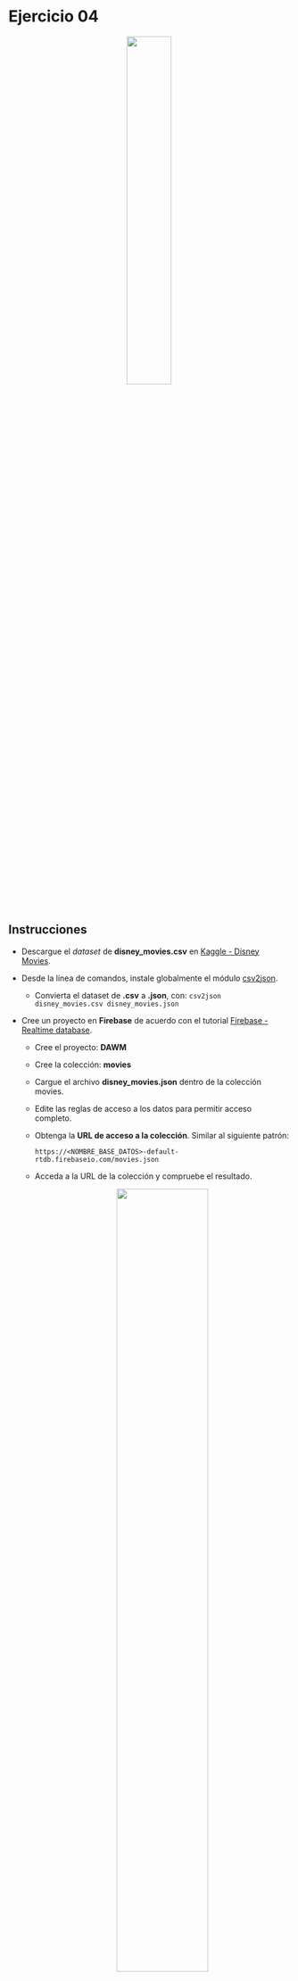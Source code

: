 # Ejercicio 04

<p align="center">  
  <img width="40%" src="imagenes/ejercicio04.png">
</p>

## Instrucciones

* Descargue el _dataset_ de **disney_movies.csv** en [Kaggle - Disney Movies](https://www.kaggle.com/datasets/prateekmaj21/disney-movies).
* Desde la línea de comandos, instale globalmente el módulo [csv2json](https://www.npmjs.com/package/csv2json).
  + Convierta el dataset de **.csv** a **.json**, con: `csv2json disney_movies.csv disney_movies.json`
* Cree un proyecto en **Firebase** de acuerdo con el tutorial [Firebase - Realtime database](https://dawmfiec.github.io/DAWM/tutoriales/firebase_realtime_database.html).
  + Cree el proyecto: **DAWM**
  + Cree la colección: **movies**
  + Cargue el archivo **disney_movies.json** dentro de la colección movies.
  + Edite las reglas de acceso a los datos para permitir acceso completo.
  + Obtenga la **URL de acceso a la colección**. Similar al siguiente patrón:
      
      ```
      https://<NOMBRE_BASE_DATOS>-default-rtdb.firebaseio.com/movies.json
      ```

  + Acceda a la URL de la colección y compruebe el resultado.

    <p align="center">  
      <img width="60%" src="imagenes/collection_public.png">
    </p>

* Acceda a [Postman](https://www.postman.com/).
  + Obtenga una [cuenta gratuita](https://identity.getpostman.com/signup).
  + Cree un _blank_ workspace con el nombre **DAWM**.

    <p align="center">  
      <img width="50%" src="imagenes/create_workspace.png" style="margin-right: 5%;">
      <img width="45%" src="imagenes/workspace_dawm.png">
    </p>

  + Cree la colección **Movies** y agregue los requerimientos,
    
    <p align="center">  
      <img width="30%" src="imagenes/collection.png" style="margin-right: 5%;"> 
      <img width="22%" src="imagenes/request.png">
    </p>

    - Agregue el requerimiento _**GET-all**_ (método HTTP **GET**) a toda la colección mediante la URL de acceso. Así luce respuesta del requerimiento en _Postman_.

      <p align="center">  
        <img width="40%" src="imagenes/GET-all.png">
      </p>

    - Agregue el requerimiento _**GET-byId**_ (método HTTP **GET**) al elemento **150** mediane la URL de acceso. Así luce respuesta del requerimiento en _Postman_.

      <p align="center">  
        <img width="40%" src="imagenes/GET-byId.png">
      </p>

    - Agregue el requerimiento _**POST**_ (método HTTP **POST**) para enviar datos al elemento **579.json** mediante la URL de acceso. Modifique el **Body** del requerimiento de tipo **raw**. 
      
      ```
      {
          "genre": "Adventure",
          "inflation_adjusted_gross": "",
          "movie_title": "Red",
          "mpaa_rating": "PG-13",
          "release_date": "",
          "total_gross": ""
      }
      ```

      Así luce respuesta del requerimiento en _Postman_ y la colección en firebase después del POST.

      <p align="center">  
        <img width="47%" src="imagenes/POST.png">
        <img width="47%" src="imagenes/firebase_POST.png">
      </p>

    - _**PUT**_: Con el método **PUT** para enviar datos a la colección, al URL `https://nosql-63d27-default-rtdb.firebaseio.com/movies/579.json`.  Modifique el **Body** del requerimiento de tipo **raw**. 
      ```
      {
          "genre": "Adventure",
          "inflation_adjusted_gross": "1800103",
          "movie_title": "Red",
          "mpaa_rating": "PG",
          "release_date": "2022-03-11",
          "total_gross": "19501533"
      }
      ```

      Así luce respuesta del requerimiento en _Postman_ y la colección en firebase después del PUT.

      <p align="center">  
        <img width="47%" src="imagenes/PUT.png">
        <img width="47%" src="imagenes/firebase_PUT.png">
      </p>

    - _**DELETE**_: Con el método **DELETE** para enviar datos a la colección, al URL `https://nosql-63d27-default-rtdb.firebaseio.com/movies/579.json`. Envíe la petición. Así luce respuesta del requerimiento en _Postman_ y la colección en firebase después del DELETE.

      <p align="center">  
        <img width="47%" src="imagenes/DELETE.png">
        <img width="47%" src="imagenes/firebase_DELETE.png">
      </p>


## Pruebas unitarias

* Para cada requerimiento, en la sección **Tests**
  + Agregue los test _**GET-all**_ 
  ```
  pm.test("Response is ok", ()=>{
      pm.response.to.have.status(200)
  })

  var data = pm.response.json();

  pm.test('Number of mvoies returned = ' + data.length, ()=>{
      pm.expect(data.length).to.equal(579);
  })
  ```

  + Agregue los test _**GET-one**_ 
  ```
  pm.test("Response is ok", ()=>{
      pm.response.to.have.status(200)
  })

  const jsonData = pm.response.json();

  pm.test('Has data: mpaa_rating', function() {
    pm.expect(jsonData).to.have.property('mpaa_rating');
  });

  pm.test('Has total_gross value: "12349549"', function() {
    pm.expect(jsonData["total_gross"]).to.equal("12349549");
  });
  ```

  + Agregue los test _**POST**_ 
  ```
  pm.test("Response is ok", ()=>{
      pm.response.to.have.status(200)
  })

  const jsonData = pm.response.json();

  pm.test('Has data: name', function() {
    pm.expect(jsonData).to.have.property('name');
  });
  ```

  + Agregue los test _**PUT**_ 
  ```
  pm.test("Response is ok", ()=>{
      pm.response.to.have.status(200)
  })

  const jsonData = pm.response.json();

  pm.test('Has data: total_gross', function() {
    pm.expect(jsonData).to.have.property('total_gross');
  });

  pm.test('Has data: inflation_adjusted_gross', function() {
    pm.expect(jsonData).to.have.property('inflation_adjusted_gross');
  });
  ```

  + Agregue los test _**DELETE**_ 
  ```
  pm.test("Response is ok", ()=>{
      pm.response.to.have.status(200)
  })

  const jsonData = pm.response.json();

  pm.test('Response is null', function() {
    pm.expect(jsonData).to.eql(null)
  });
  ```

* Programe la ejecución de la colección, con:

  <p align="center">  
    <img width="47%" src="imagenes/run_collection.png">
    <img width="47%" src="imagenes/runner.png">
  </p>

* Los resultados posibles a las pruebas unitarias pueden ser:
  <p align="center">  
    <img src="imagenes/tests.png">
  </p>





## Referencias 

* Building requests Postman Learning Center. (2022). Retrieved 16 August 2022, from https://learning.postman.com/docs/sending-requests/requests/
* Receiving responses Postman Learning Center. (2022). Retrieved 16 August 2022, from https://learning.postman.com/docs/sending-requests/responses/
* Grouping requests in collections Postman Learning Center. (2022). Retrieved 16 August 2022, from https://learning.postman.com/docs/sending-requests/intro-to-collections/
* Using variables Postman Learning Center. (2022). Retrieved 16 August 2022, from https://learning.postman.com/docs/sending-requests/variables/
* Firebase Database REST API. (2022). Retrieved 16 August 2022, from https://firebase.google.com/docs/reference/rest/database